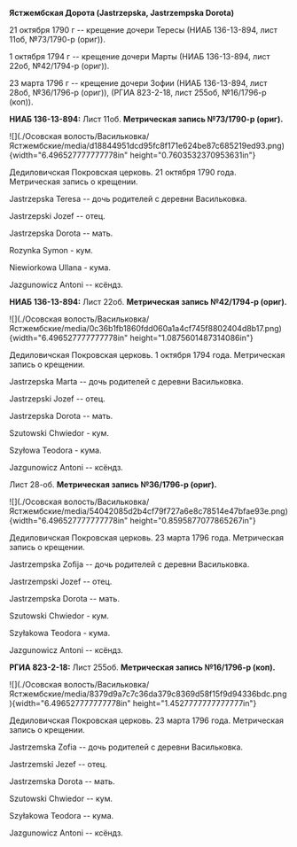 **Ястжембская Дорота (Jastrzepska, Jastrzempska Dorota)**

21 октября 1790 г -- крещение дочери Тересы (НИАБ 136-13-894, лист 11об,
№73/1790-р (ориг)).

1 октября 1794 г -- крещение дочери Марты (НИАБ 136-13-894, лист 22об,
№42/1794-р (ориг)).

23 марта 1796 г -- крещение дочери Зофии (НИАБ 136-13-894, лист 28об,
№36/1796-р (ориг)), (РГИА 823-2-18, лист 255об, №16/1796-р (коп)).

**НИАБ 136-13-894:** Лист 11об. **Метрическая запись №73/1790-р
(ориг).**

![](./Осовская волость/Васильковка/Ястжембские/media/d18844951dcd95fc8f171e624be87c685219ed93.png){width="6.496527777777778in"
height="0.7603532370953631in"}

Дедиловичская Покровская церковь. 21 октября 1790 года. Метрическая
запись о крещении.

Jastrzepska Teresa -- дочь родителей с деревни Васильковка.

Jastrzepski Jozef -- отец.

Jastrzepska Dorota -- мать.

Rozynka Symon - кум.

Niewiorkowa Ullana - кума.

Jazgunowicz Antoni -- ксёндз.

**НИАБ 136-13-894:** Лист 22об. **Метрическая запись №42/1794-р
(ориг).**

![](./Осовская волость/Васильковка/Ястжембские/media/0c36b1fb1860fdd060a1a4cf745f8802404d8b17.png){width="6.496527777777778in"
height="1.0875601487314086in"}

Дедиловичская Покровская церковь. 1 октября 1794 года. Метрическая
запись о крещении.

Jastrzepska Marta -- дочь родителей с деревни Васильковка.

Jastrzepski Jozef -- отец.

Jastrzepska Dorota -- мать.

Szutowski Chwiedor - кум.

Szyłowa Teodora - кума.

Jazgunowicz Antoni -- ксёндз.

Лист 28-об. **Метрическая запись №36/1796-р (ориг).**

![](./Осовская волость/Васильковка/Ястжембские/media/54042085d2b4cf79f727a6e8c78514e47bfae93e.png){width="6.496527777777778in"
height="0.8595877077865267in"}

Дедиловичская Покровская церковь. 23 марта 1796 года. Метрическая запись
о крещении.

Jastrzempska Zofija -- дочь родителей с деревни Васильковка.

Jastrzempski Jozef -- отец.

Jastrzempska Dorota -- мать.

Szutowski Chwiedor - кум.

Szyłakowa Teodora - кума.

Jazgunowicz Antoni -- ксёндз.

**РГИА 823-2-18:** Лист 255об. **Метрическая запись №16/1796-р (коп).**

![](./Осовская волость/Васильковка/Ястжембские/media/8379d9a7c7c36da379c8369d58f15f9d94336bdc.png){width="6.496527777777778in"
height="1.4527777777777777in"}

Дедиловичская Покровская церковь. 23 марта 1796 года. Метрическая запись
о крещении.

Jastrzemska Zofia -- дочь родителей с деревни Васильковка.

Jastrzemski Jezef -- отец.

Jastrzemska Dorota -- мать.

Szutowski Chwiedor -- кум.

Szyłakowa Teodora -- кума.

Jazgunowicz Antoni -- ксёндз.
